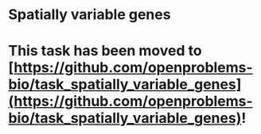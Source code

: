 # Spatially variable genes

# This task has been moved to [https://github.com/openproblems-bio/task_spatially_variable_genes](https://github.com/openproblems-bio/task_spatially_variable_genes)!
